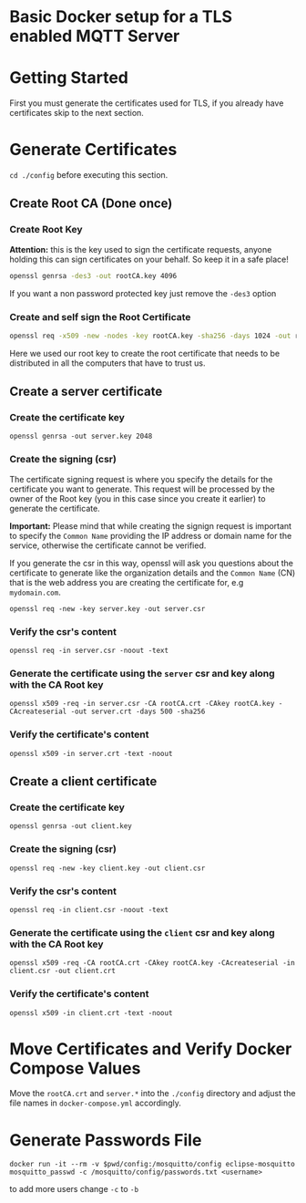 # Basic Docker setup for a TLS enabled MQTT Server

# Getting Started

First you must generate the certificates used for TLS, if you already have certificates skip to the next section.

# Generate Certificates

`cd ./config` before executing this section.

## Create Root CA (Done once)

### Create Root Key

**Attention:** this is the key used to sign the certificate requests, anyone holding this can sign certificates on your behalf. So keep it in a safe place!

```bash
openssl genrsa -des3 -out rootCA.key 4096
```

If you want a non password protected key just remove the `-des3` option


### Create and self sign the Root Certificate

```bash
openssl req -x509 -new -nodes -key rootCA.key -sha256 -days 1024 -out rootCA.crt
```

Here we used our root key to create the root certificate that needs to be distributed in all the computers that have to trust us.


## Create a server certificate

### Create the certificate key

```
openssl genrsa -out server.key 2048
```

### Create the signing  (csr)

The certificate signing request is where you specify the details for the certificate you want to generate.
This request will be processed by the owner of the Root key (you in this case since you create it earlier) to generate the certificate.

**Important:** Please mind that while creating the signign request is important to specify the `Common Name` providing the IP address or domain name for the service, otherwise the certificate cannot be verified.

If you generate the csr in this way, openssl will ask you questions about the certificate to generate like the organization details and the `Common Name` (CN) that is the web address you are creating the certificate for, e.g `mydomain.com`.

```
openssl req -new -key server.key -out server.csr
```


### Verify the csr's content

```
openssl req -in server.csr -noout -text
```

### Generate the certificate using the `server` csr and key along with the CA Root key

```
openssl x509 -req -in server.csr -CA rootCA.crt -CAkey rootCA.key -CAcreateserial -out server.crt -days 500 -sha256
```

### Verify the certificate's content

```
openssl x509 -in server.crt -text -noout
```

## Create a client certificate

### Create the certificate key

```
openssl genrsa -out client.key
```

### Create the signing  (csr)

```
openssl req -new -key client.key -out client.csr
```

### Verify the csr's content

```
openssl req -in client.csr -noout -text
```

### Generate the certificate using the `client` csr and key along with the CA Root key

```
openssl x509 -req -CA rootCA.crt -CAkey rootCA.key -CAcreateserial -in client.csr -out client.crt
```

### Verify the certificate's content

```
openssl x509 -in client.crt -text -noout
```

# Move Certificates and Verify Docker Compose Values

Move the `rootCA.crt` and `server.*` into the `./config` directory and adjust the file names in `docker-compose.yml` accordingly.

# Generate Passwords File

`docker run -it --rm -v $pwd/config:/mosquitto/config eclipse-mosquitto mosquitto_passwd -c /mosquitto/config/passwords.txt <username>`

to add more users change `-c` to `-b`
